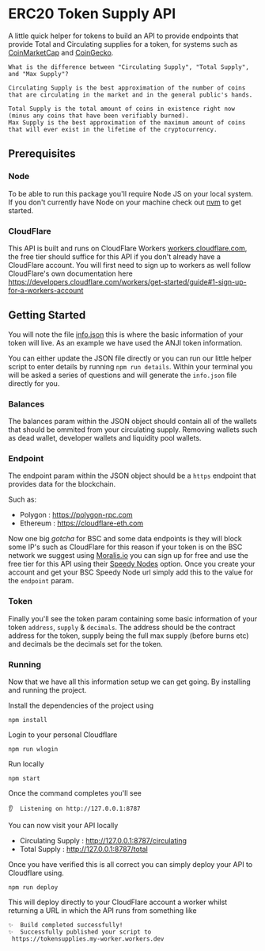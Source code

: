 # ERC20 Token Supply API

A little quick helper for tokens to build an API to provide endpoints that provide Total and Circulating supplies for a token, for systems such as [CoinMarketCap](https://coinmarketcap.com) and [CoinGecko](https://coingecko.com).

```
What is the difference between "Circulating Supply", "Total Supply", and "Max Supply"?

Circulating Supply is the best approximation of the number of coins that are circulating in the market and in the general public's hands.

Total Supply is the total amount of coins in existence right now (minus any coins that have been verifiably burned).
Max Supply is the best approximation of the maximum amount of coins that will ever exist in the lifetime of the cryptocurrency.
```

## Prerequisites

### Node

To be able to run this package you'll require Node JS on your local system. If you don't currently have Node on your machine check out [nvm](https://github.com/nvm-sh/nvm#installing-and-updating) to get started.

### CloudFlare

This API is built and runs on CloudFlare Workers [workers.cloudflare.com](https://workers.cloudflare.com/), the free tier should suffice for this API if you don't already have a CloudFlare account. You will first need to sign up to workers as well follow CloudFlare's own documentation here <https://developers.cloudflare.com/workers/get-started/guide#1-sign-up-for-a-workers-account>

## Getting Started

You will note the file [info.json](src/info.json) this is where the basic information of your token will live. As an example we have used the ANJI token information.

You can either update the JSON file directly or you can run our little helper script to enter details by running `npm run details`. Within your terminal you will be asked a series of questions and will generate the `info.json` file directly for you.

### Balances

The balances param within the JSON object should contain all of the wallets that should be ommited from your circulating supply. Removing wallets such as dead wallet, developer wallets and liquidity pool wallets.

### Endpoint

The endpoint param within the JSON object should be a `https` endpoint that provides data for the blockchain.

Such as:
- Polygon : https://polygon-rpc.com
- Ethereum : https://cloudflare-eth.com

Now one big *gotcha* for BSC and some data endpoints is they will block some IP's such as CloudFlare for this reason if your token is on the BSC network we suggest using [Moralis.io](https://moralis.io/) you can sign up for free and use the free tier for this API using their [Speedy Nodes](https://docs.moralis.io/speedy-nodes/what-are-speedy-nodes) option. Once you create your account and get your BSC Speedy Node url simply add this to the value for the `endpoint` param.

### Token

Finally you'll see the token param containing some basic information of your token `address`, `supply` & `decimals`. The address should be the contract address for the token, supply being the full max supply (before burns etc) and decimals be the decimals set for the token.

### Running

Now that we have all this information setup we can get going. By installing and running the project.

Install the dependencies of the project using
```
npm install
```

Login to your personal Cloudflare
```
npm run wlogin
```

Run locally
```
npm start
```

Once the command completes you'll see
```
👂  Listening on http://127.0.0.1:8787
```

You can now visit your API locally

- Circulating Supply : http://127.0.0.1:8787/circulating
- Total Supply : http://127.0.0.1:8787/total

Once you have verified this is all correct you can simply deploy your API to Cloudflare using.

```
npm run deploy
```

This will deploy directly to your CloudFlare account a worker whilst returning a URL in which the API runs from something like

```
✨  Build completed successfully!
✨  Successfully published your script to
 https://tokensupplies.my-worker.workers.dev
```
